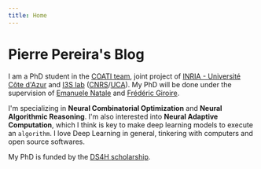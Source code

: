 ```yaml
---
title: Home
---
```


# Pierre Pereira's Blog

I am a PhD student in the [COATI team][coati], joint project of [INRIA - Université Côte
d'Azur][inria] and [I3S lab][i3s] ([CNRS][cnrs]/[UCA][uca]). My PhD will be done under the
supervision of [Emanuele Natale][ema-natale] and [Frédéric Giroire][fred-giroire].

I'm specializing in **Neural Combinatorial Optimization** and **Neural Algorithmic Reasoning**. I'm
also interested into **Neural Adaptive Computation**, which I think is key to make deep learning
models to execute an `algorithm`. I love Deep Learning in general, tinkering with computers and open
source softwares.

My PhD is funded by the [DS4H scholarship][ds4h].

<!-- <span class="github-icon socials"></span> -->
<!-- <span class="email-icon socials"></span> -->

[cnrs]:         http://www.cnrs.fr/
[coati]:        https://team.inria.fr/coati/team-members/
[ds4h]:         https://ds4h.univ-cotedazur.fr/
[ema-natale]:   https://natema.github.io/ema-webpage/
[fred-giroire]: https://www-sop.inria.fr/members/Frederic.Giroire/
[i3s]:          http://www.i3s.unice.fr/
[inria]:        https://www.inria.fr/en/inria-centre-universite-cote-azur
[uca]:          https://univ-cotedazur.fr/
[unice]:        http://www.unice.fr/
